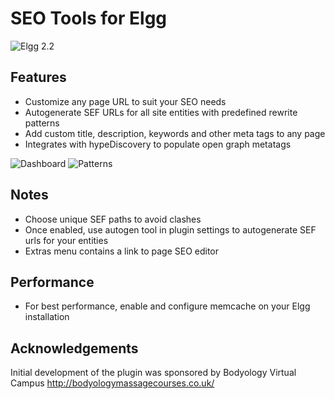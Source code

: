 SEO Tools for Elgg
==================
![Elgg 2.2](https://img.shields.io/badge/Elgg-2.2-orange.svg?style=flat-square)

## Features

 * Customize any page URL to suit your SEO needs
 * Autogenerate SEF URLs for all site entities with predefined rewrite patterns
 * Add custom title, description, keywords and other meta tags to any page
 * Integrates with hypeDiscovery to populate open graph metatags

![Dashboard](https://raw.github.com/hypeJunction/hypeSeo/master/screenshots/seo.png "Dashboard")
![Patterns](https://raw.github.com/hypeJunction/hypeSeo/master/screenshots/patterns.png "Patterns")

## Notes

 * Choose unique SEF paths to avoid clashes
 * Once enabled, use autogen tool in plugin settings to autogenerate SEF urls for your entities
 * Extras menu contains a link to page SEO editor

## Performance

 * For best performance, enable and configure memcache on your Elgg installation

## Acknowledgements

Initial development of the plugin was sponsored by Bodyology Virtual Campus http://bodyologymassagecourses.co.uk/
